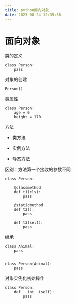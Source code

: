 ```yaml
---
title: python面向对象
date: 2023-08-24 12:39:36
---
```


# 面向对象

类的定义

```plain
class Person:
    pass
```

对象的创建

```plain
Person()
```

类属性

```plain
class Person:
    age = 0
    height = 170
```

方法

- 类方法

- 实例方法

- 静态方法

区别：方法第一个接收的参数不同

```plain
class Person:

    @classmethod
    def t1(cls):
        pass

    @staticmethod
    def t2():
        pass
    
    def t3(self):
        pass
```

继承

```plain
class Animal:
    pass


class Person(Animal):
    pass
```

对象实例化初始操作

```plain
class Person:
    def __int__(self):
        pass
```













# 

